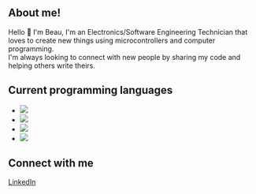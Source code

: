 ## About me!
Hello 👋 I'm Beau, I'm an Electronics/Software Engineering Technician that loves to create new things using microcontrollers and computer programming.   
I'm always looking to connect with new people by sharing my code and helping others write theirs.    

## Current programming languages
* ![](https://img.shields.io/badge/Arduino-Wire-blue)
* ![](https://img.shields.io/badge/Python-Python-green)
* ![](https://img.shields.io/badge/CircuitPython-CircuitPython-blueviolet)
* ![](https://img.shields.io/badge/C%23-C%23-red)

## Connect with me
[LinkedIn](https://www.linkedin.com/in/beau-c-55ab3a120/)
